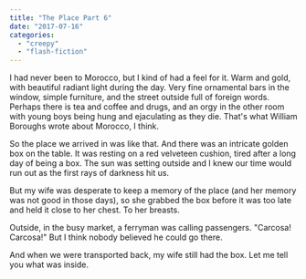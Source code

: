 ```yaml
---
title: "The Place Part 6"
date: "2017-07-16"
categories: 
  - "creepy"
  - "flash-fiction"
---
```


I had never been to Morocco, but I kind of had a feel for it. Warm and gold, with beautiful radiant light during the day. Very fine ornamental bars in the window, simple furniture, and the street outside full of foreign words. Perhaps there is tea and coffee and drugs, and an orgy in the other room with young boys being hung and ejaculating as they die. That's what William Boroughs wrote about Morocco, I think.

So the place we arrived in was like that. And there was an intricate golden box on the table. It was resting on a red velveteen cushion, tired after a long day of being a box. The sun was setting outside and I knew our time would run out as the first rays of darkness hit us.

But my wife was desperate to keep a memory of the place (and her memory was not good in those days), so she grabbed the box before it was too late and held it close to her chest. To her breasts.

Outside, in the busy market, a ferryman was calling passengers. "Carcosa! Carcosa!" But I think nobody believed he could go there.

And when we were transported back, my wife still had the box. Let me tell you what was inside.
